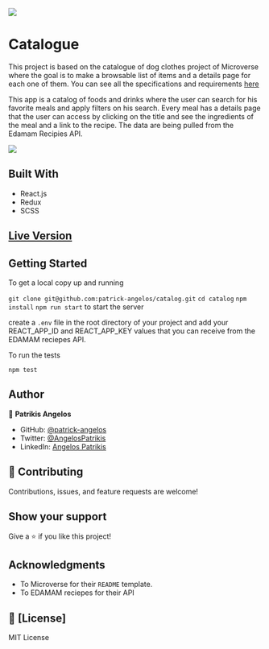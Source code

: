 ![](https://img.shields.io/badge/Microverse-blueviolet)

# Catalogue

This project is based on the catalogue of dog clothes project of Microverse where the goal is to make a browsable list of items
and a details page for each one of them. You can see all the specifications and requirements [here](https://www.notion.so/Catalogue-of-Dog-Clothes-8bf1512b8ab34fa28848beb8ab698a32)

This app is a catalog of foods and drinks where the user can search for his favorite meals and apply filters on his search.
Every meal has a details page that the user can access by clicking on the title and see the ingredients of the meal and a link to the recipe.
The data are being pulled from the Edamam Recipies API.

![](./docs/Dailymeal.png)

## Built With

- React.js
- Redux
- SCSS

## [Live Version](https://daily-meal-patrick.herokuapp.com)

## Getting Started

To get a local copy up and running

`git clone git@github.com:patrick-angelos/catalog.git`
`cd catalog`
`npm install`
`npm run start` to start the server

create a `.env` file in the root directory of your project and add your REACT_APP_ID and REACT_APP_KEY values that you can receive from the EDAMAM reciepes API.

To run the tests

`npm test`

## Author

👤 **Patrikis Angelos**

- GitHub: [@patrick-angelos](https://github.com/patrick-angelos)
- Twitter: [@AngelosPatrikis](https://twitter.com/AngelosPatrikis)
- LinkedIn: [Angelos Patrikis](https://www.linkedin.com/in/angelos-patrikis-a590a61b5/)

## 🤝 Contributing

Contributions, issues, and feature requests are welcome!

## Show your support

Give a ⭐️ if you like this project!

## Acknowledgments

- To Microverse for their `README` template.
- To EDAMAM reciepes for their API

## 📝 [License]

MIT License